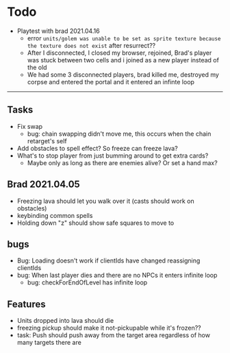 # Todo

- Playtest with brad 2021.04.16
  - error `units/golem was unable to be set as sprite texture because the texture does not exist` after resurrect??
  - After I disconnected, I closed my browser, rejoined, Brad's player was stuck between two cells and i joined as a new player instead of the old
  - We had some 3 disconnected players, brad killed me, destroyed my corpse and entered the portal and it entered an infinte loop

---

## Tasks

- Fix swap
  - bug: chain swapping didn't move me, this occurs when the chain retarget's self
- Add obstacles to spell effect? So freeze can freeze lava?
- What's to stop player from just bumming around to get extra cards?
  - Maybe only as long as there are enemies alive? Or set a hand max?

## Brad 2021.04.05

- Freezing lava should let you walk over it (casts should work on obstacles)
- keybinding common spells
- Holding down "z" should show safe squares to move to

## bugs

- Bug: Loading doesn't work if clientIds have changed reassigning clientIds
- bug: When last player dies and there are no NPCs it enters infinite loop
  - bug: checkForEndOfLevel has infinite loop

## Features

- Units dropped into lava should die
- freezing pickup should make it not-pickupable while it's frozen??
- task: Push should push away from the target area regardless of how many targets there are

